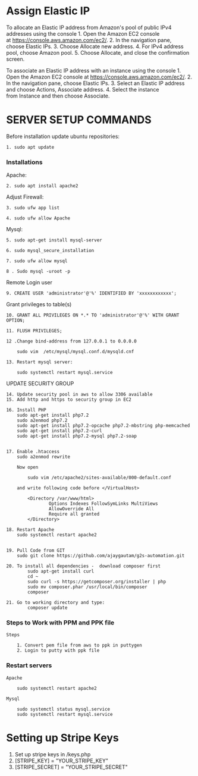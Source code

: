 # Assign Elastic IP

To allocate an Elastic IP address from Amazon's pool of public IPv4 addresses using the console
	1. Open the Amazon EC2 console at https://console.aws.amazon.com/ec2/.
	2. In the navigation pane, choose Elastic IPs.
	3. Choose Allocate new address.
	4. For IPv4 address pool, choose Amazon pool.
	5. Choose Allocate, and close the confirmation screen.


To associate an Elastic IP address with an instance using the console
	1. Open the Amazon EC2 console at https://console.aws.amazon.com/ec2/.
	2. In the navigation pane, choose Elastic IPs.
	3. Select an Elastic IP address and choose Actions, Associate address.
	4. Select the instance from Instance and then choose Associate.



# SERVER SETUP COMMANDS

Before installation update ubuntu repositories:

	1. sudo apt update


### Installations

Apache:

	2. sudo apt install apache2

Adjust Firewall:

	3. sudo ufw app list

	4. sudo ufw allow Apache

Mysql:

 	5. sudo apt-get install mysql-server

 	6. sudo mysql_secure_installation

 	7. sudo ufw allow mysql
 	
	8 . Sudo mysql -uroot -p

Remote Login user

	9. CREATE USER 'administrator'@'%' IDENTIFIED BY 'xxxxxxxxxxxx';

Grant privileges to table(s)

	10. GRANT ALL PRIVILEGES ON *.* TO 'administrator'@'%' WITH GRANT OPTION;

	11. FLUSH PRIVILEGES; 

	12 .Change bind-address from 127.0.0.1 to 0.0.0.0
 
		sudo vim  /etc/mysql/mysql.conf.d/mysqld.cnf

	13. Restart mysql server:

		sudo systemctl restart mysql.service


UPDATE SECURITY GROUP

	14. Update security pool in aws to allow 3306 available
	15. Add http and https to security group in EC2 

	16. Install PHP
		sudo apt-get install php7.2
		sudo a2enmod php7.2
		sudo apt-get install php7.2-opcache php7.2-mbstring php-memcached
		sudo apt-get install php7.2-curl
		sudo apt-get install php7.2-mysql php7.2-soap


	17. Enable .htaccess
		sudo a2enmod rewrite

		Now open

			sudo vim /etc/apache2/sites-available/000-default.conf

		and write following code before </VirtualHost>

			<Directory /var/www/html>
					Options Indexes FollowSymLinks MultiViews
					AllowOverride All
					Require all granted
			</Directory>

	18. Restart Apache
		sudo systemctl restart apache2


	19. Pull Code from GIT
		sudo git clone https://github.com/ajaygautam/g2s-automation.git

	20. To install all dependencies -  download composer first
			sudo apt-get install curl
			cd ~
			sudo curl -s https://getcomposer.org/installer | php
			sudo mv composer.phar /usr/local/bin/composer
			composer

	21. Go to working directory and type:
			composer update


### Steps to Work with PPM and PPK file

	Steps 

		1. Convert pem file from aws to ppk in puttygen
		2. Login to putty with ppk file


### Restart servers

	Apache

		sudo systemctl restart apache2

	Mysql

		sudo systemctl status mysql.service
		sudo systemctl restart mysql.service

# Setting up Stripe Keys

1. Set up stripe keys in /keys.php
2.  [STRIPE_KEY] = "YOUR_STRIPE_KEY"
3.  [STRIPE_SECRET] = "YOUR_STRIPE_SECRET"










